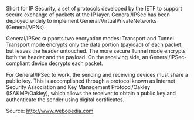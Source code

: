 Short for IP Security, a set of protocols developed by the IETF to support secure exchange of packets at the IP layer. General/IPSec has been deployed widely to implement General/VirtualPrivateNetworks (General/VPNs).

General/IPSec supports two encryption modes: Transport and Tunnel. Transport mode encrypts only the data portion (payload) of each packet, but leaves the header untouched. The more secure Tunnel mode encrypts both the header and the payload. On the receiving side, an General/IPSec-compliant device decrypts each packet.

For General/IPSec to work, the sending and receiving devices must share a public key. This is accomplished through a protocol known as Internet Security Association and Key Management Protocol/Oakley (ISAKMP/Oakley), which allows the receiver to obtain a public key and authenticate the sender using digital certificates.

Source: http://www.webopedia.com